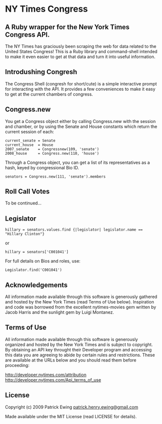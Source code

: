 NY Times Congress
===============

A Ruby wrapper for the New York Times Congress API.
---------------------
The NY Times has graciously been scraping the web for data related to the United States Congress!  This is a Ruby library and command-shell intended to make it even easier to get at that data and turn it into useful information.

Introdushing Congresh
---------------------
The Congress Shell (congresh for short/cute) is a simple interactive prompt for interacting with the API.  It provides a few conveniences to make it easy to get at the current chambers of congress.


Congress.new
---------------------
You get a Congress object either by calling Congress.new with the session and chamber, or by using the Senate and House constants which return the current session of each:

    current_senate = Senate
    current_house  = House
    2007_senate    = Congressnew(109, 'senate')
    2008_house     = Congress.new(110, 'house')

Through a Congress object, you can get a list of its representatives as a hash, keyed by congressional Bio ID.

    senators = Congress.new(111, 'senate').members
  
Roll Call Votes
---------------------

To be continued...

Legislator
---------------------
  
    hillary = senators.values.find {|legislator| legislator.name == "Hillary Clinton"}
  
  or
  
    hillary = senators['C001041']
  
For full details on Bios and roles, use:
  
    Legislator.find('C001041')

Acknowledgements
---------------------
All information made available through this software is generously gathered and hosted by the New York Times (read Terms of Use below).  Inspiration and code was borrowed from the excellent nytimes-movies gem written by Jacob Harris and the sunlight gem by Luigi Montanez.


Terms of Use
---------------------
All information made available through this software is generously organized and hosted by the New York Times and is subject to copyright.  By obtaining an API key throught their Developer program and accessing this data you are agreeing to abide by certain rules and restrictions. These are available at the URLs below and you should read them before proceeding:

  http://developer.nytimes.com/attribution
  http://developer.nytimes.com/Api_terms_of_use


License
---------------------
Copyright (c) 2009 Patrick Ewing <patrick.henry.ewing@gmail.com>


Made available under the MIT License (read LICENSE for details).

